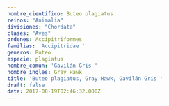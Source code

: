 ```yaml
---
nombre_cientifico: Buteo plagiatus
reinos: "Animalia"
divisiones: "Chordata"
clases: "Aves"
ordenes: Accipitriformes
familias: 'Accipitridae '
generos: Buteo
especie: plagiatus
nombre_comun: 'Gavilán Gris '
nombre_ingles: Gray Hawk
title: 'Buteo plagiatus, Gray Hawk, Gavilán Gris '
draft: false
date: 2017-08-19T02:46:32.000Z
---
```


